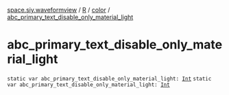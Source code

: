 [space.siy.waveformview](../../index.md) / [R](../index.md) / [color](index.md) / [abc_primary_text_disable_only_material_light](./abc_primary_text_disable_only_material_light.md)

# abc_primary_text_disable_only_material_light

`static var abc_primary_text_disable_only_material_light: `[`Int`](https://kotlinlang.org/api/latest/jvm/stdlib/kotlin/-int/index.html)
`static var abc_primary_text_disable_only_material_light: `[`Int`](https://kotlinlang.org/api/latest/jvm/stdlib/kotlin/-int/index.html)